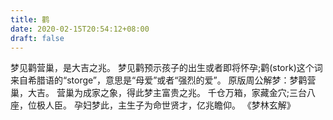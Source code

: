 ```yaml
---
title: 鹳
date: 2020-02-15T20:54:12+08:00
draft: false
---
```


梦见鹳营巢，是大吉之兆。
梦见鹳预示孩子的出生或者即将怀孕;鹳(stork)这个词来自希腊语的“storge”，意思是“母爱”或者“强烈的爱”。
原版周公解梦：梦鹳营巢，大吉。
营巢为成家之象，得此梦主富贵之兆。
千仓万箱，家藏金穴;三台八座，位极人臣。
孕妇梦此，主生子为命世贤才，亿兆瞻仰。
 《梦林玄解》